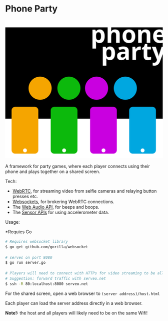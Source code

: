 # Phone Party
![Phone Party logo](logo.svg)

A framework for party games, where each player connects using their phone and plays together on a shared screen.

Tech:

- [WebRTC](https://developer.mozilla.org/en-US/docs/Web/API/WebRTC_API), for streaming video from selfie cameras and relaying button presses etc.
- [Websockets](https://developer.mozilla.org/en-US/docs/Web/API/WebSockets_API), for brokering WebRTC connections.
- The [Web Audio API](https://developer.mozilla.org/en-US/docs/Web/API/Web_Audio_API), for beeps and boops.
- The [Sensor APIs](https://developer.mozilla.org/en-US/docs/Web/API/Sensor_APIs) for using accelerometer data.

Usage:

*Requies Go

```bash
# Requires websocket library
$ go get github.com/gorilla/websocket

# serves on port 8080
$ go run server.go

# Players will need to connect with HTTPs for video streaming to be allowed.
# Suggestion: forward traffic with serveo.net
$ ssh -R 80:localhost:8080 serveo.net
```

For the shared screen, open a web browser to `(server address)/host.html`

Each player can load the server address directly in a web browser.

**Note!:** the host and all players will likely need to be on the same Wifi!
